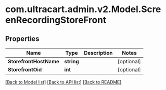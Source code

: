 
# com.ultracart.admin.v2.Model.ScreenRecordingStoreFront

## Properties

Name | Type | Description | Notes
------------ | ------------- | ------------- | -------------
**StorefrontHostName** | **string** |  | [optional] 
**StorefrontOid** | **int** |  | [optional] 

[[Back to Model list]](../README.md#documentation-for-models)
[[Back to API list]](../README.md#documentation-for-api-endpoints)
[[Back to README]](../README.md)

